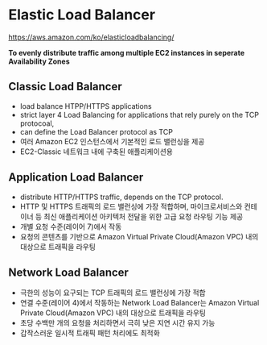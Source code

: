 # Elastic Load Balancer

https://aws.amazon.com/ko/elasticloadbalancing/

<b>To evenly distribute traffic among multiple EC2 instances in seperate Availability Zones</b>

## Classic Load Balancer
- load balance HTPP/HTTPS applications
- strict layer 4 Load Balancing for applications that rely purely on the TCP protocoal,
- can define the Load Balancer protocol as TCP
- 여러 Amazon EC2 인스턴스에서 기본적인 로드 밸런싱을 제공
- EC2-Classic 네트워크 내에 구축된 애플리케이션용

## Application Load Balancer
- distribute HTTP/HTTPS traffic, depends on the TCP protocol.
- HTTP 및 HTTPS 트래픽의 로드 밸런싱에 가장 적합하며, 마이크로서비스와 컨테이너 등 최신 애플리케이션 아키텍처 전달을 위한 고급 요청 라우팅 기능 제공
- 개별 요청 수준(레이어 7)에서 작동
- 요청의 콘텐츠를 기반으로 Amazon Virtual Private Cloud(Amazon VPC) 내의 대상으로 트래픽을 라우팅

## Network Load Balancer
- 극한의 성능이 요구되는 TCP 트래픽의 로드 밸런싱에 가장 적합
- 연결 수준(레이어 4)에서 작동하는 Network Load Balancer는 Amazon Virtual Private Cloud(Amazon VPC) 내의 대상으로 트래픽을 라우팅
- 초당 수백만 개의 요청을 처리하면서 극히 낮은 지연 시간 유지 가능 
- 갑작스러운 일시적 트래픽 패턴 처리에도 최적화
